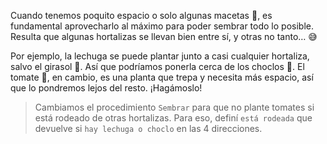 <gs-attire attire-url="https://raw.githubusercontent.com/MumukiProject/mumuki-guia-gobstones-eventos-kids/master/assets/attires/config_1552685468604.json"></gs-attire>

<gs-toolbox toolbox-url="https://raw.githubusercontent.com/MumukiProject/mumuki-guia-gobstones-eventos-kids/master/assets/toolbox_1552945151840.xml"></gs-toolbox>

<gs-keyboard-config keyboard-url="https://raw.githubusercontent.com/luchotc/mumuki-guide-gobstones-guia-test-attires/master/example.json"></gs-keyboard-config>

Cuando tenemos poquito espacio o solo algunas macetas :bamboo:, es fundamental aprovecharlo al máximo para poder sembrar todo lo posible. Resulta que algunas hortalizas se llevan bien entre sí, y otras no tanto… :sweat_smile:

Por ejemplo, la lechuga se puede plantar junto a casi cualquier hortaliza, salvo el girasol :sunflower:. Así que podríamos ponerla cerca de los choclos :corn:. El tomate :tomato:, en cambio, es una planta que trepa y necesita más espacio, así que lo pondremos lejos del resto. ¡Hagámoslo!

> Cambiamos el procedimiento `Sembrar` para que no plante tomates si está rodeado de otras hortalizas. Para eso, definí `está rodeada` que devuelve si `hay lechuga o choclo` en las 4 direcciones. 